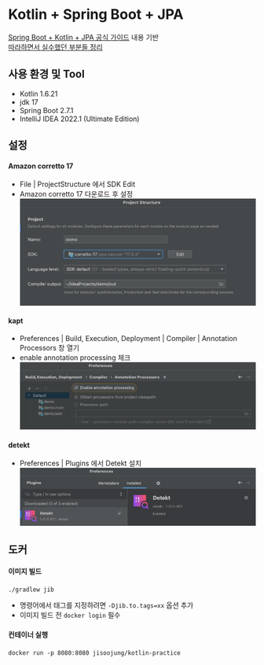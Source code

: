 # Kotlin + Spring Boot + JPA
[Spring Boot + Kotlin + JPA 공식 가이드](https://spring.io/guides/tutorials/spring-boot-kotlin/) 내용 기반<br/>
[따라하면서 실수했던 부분들 정리](https://velog.io/@wltn716/Kotlin-SpringBoot-JPA-%EA%B3%B5%EC%8B%9D%EB%AC%B8%EC%84%9C-%ED%8A%9C%ED%86%A0%EB%A6%AC%EC%96%BC-%EB%94%B0%EB%9D%BC%ED%95%A0-%EB%95%8C-%EC%A3%BC%EC%9D%98%ED%95%A0-%EC%A0%90)

## 사용 환경 및 Tool
* Kotlin 1.6.21
* jdk 17
* Spring Boot 2.7.1
* IntelliJ IDEA 2022.1 (Ultimate Edition)

## 설정
#### Amazon corretto 17
* File | ProjectStructure 에서 SDK Edit
* Amazon corretto 17 다운로드 후 설정
![img_2.png](images/img_2.png)

#### kapt
* Preferences | Build, Execution, Deployment | Compiler | Annotation Processors 창 열기
* enable annotation processing 체크![img.png](images/img.png)

#### detekt
* Preferences | Plugins 에서 Detekt 설치![img_1.png](images/img_1.png)

## 도커
#### 이미지 빌드
`./gradlew jib`
* 명령어에서 태그를 지정하려면 `-Djib.to.tags=xx` 옵션 추가
* 이미지 빌드 전 `docker login` 필수
#### 컨테이너 실행
`docker run -p 8080:8080 jisoojung/kotlin-practice
`


